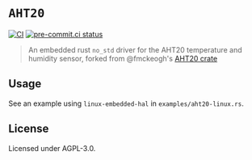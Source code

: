 # `AHT20`

[![CI](https://github.com/nim65s/aht20/actions/workflows/ci.yml/badge.svg)](https://github.com/nim65s/aht20/actions/workflows/ci.yml)
[![pre-commit.ci status](https://results.pre-commit.ci/badge/github/nim65s/compotes/main.svg)](https://results.pre-commit.ci/latest/github/nim65s/compotes/main)

> An embedded rust `no_std` driver for the AHT20 temperature and humidity sensor, forked from @fmckeogh's [AHT20 crate](https://github.com/fmckeogh/aht20)

## Usage

See an example using `linux-embedded-hal` in `examples/aht20-linux.rs`.

## License

Licensed under AGPL-3.0.
